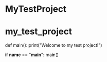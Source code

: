 # MyTestProject

# my_test_project

def main():
    print("Welcome to my test project!")

if __name__ == "__main__":
    main()
